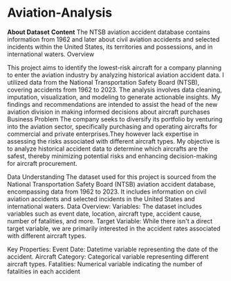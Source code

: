# Aviation-Analysis
**About Dataset**
**Content**
The NTSB aviation accident database contains information from 1962 and later about civil aviation accidents and selected incidents within the United States, its territories and possessions, and in international waters.
Overview

This project aims to identify the lowest-risk aircraft for a company planning to enter the aviation industry by analyzing historical aviation accident data.
I utilized data from the National Transportation Safety Board (NTSB), covering accidents from 1962 to 2023.
The analysis involves data cleaning, imputation, visualization, and modeling to generate actionable insights.
My findings and recommendations are intended to assist the head of the new aviation division in making informed decisions about aircraft purchases
Business Problem The company seeks to diversify its portfolio by venturing into the aviation sector, specifically purchasing and operating aircrafts for commercial and private enterprises.They however lack expertise in assessing the risks associated with different aircraft types. My objective is to analyze historical accident data to determine which aircrafts are the safest, thereby minimizing potential risks and enhancing decision-making for aircraft procurement.

Data Understanding
The dataset used for this project is sourced from the National Transportation Safety Board (NTSB) aviation accident database, encompassing data from 1962 to 2023. It includes information on civil aviation accidents and selected incidents in the United States and international waters.
Data Overview:
Variables: The dataset includes variables such as event date, location, aircraft type, accident cause, number of fatalities, and more. Target Variable: While there isn't a direct target variable, we are primarily interested in the accident rates associated with different aircraft types.

Key Properties:
Event Date: Datetime variable representing the date of the accident.
Aircraft Category: Categorical variable representing different aircraft types.
Fatalities: Numerical variable indicating the number of fatalities in each accident
